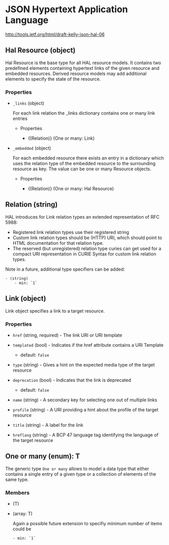 # JSON Hypertext Application Language
<http://tools.ietf.org/html/draft-kelly-json-hal-06>

## Hal Resource (object)
Hal Resource is the base type for all HAL resource models. It contains two predefined elements containing hypertext links of the given resource and embedded resources. Derived resource models may add additional elements to specify the state of the resource.

### Properties

- `_links` (object)

    For each link relation the _links dictionary contains one or many link entries

    - Properties

        - {(Relation)} (One or many: Link)

- `_embedded` (object)

    For each embedded resource there exists an entry in a dictionary which uses the relation type of the embedded resource to the surrounding resource as key. The value can be one or many Resource objects.

    - Properties

        - {(Relation)} (One or many: Hal Resource)

## Relation (string)
HAL introduces for Link relation types an extended representation of RFC 5988:

- Registered link relation types use their registered string
- Custom link relation types should be (HTTP) URI, which should point to HTML documentation for that relation type.
- The reserved (but unregistered) relation type curies can get used for a compact URI representation in CURIE Syntax for custom link relation types.

Note in a future, additional type specifiers can be added:

``` 
- (string) 
    - min: `1`
```

## Link (object)
Link object specifies a link to a target resource.

### Properties

- `href` (string, required) - The link URI or URI template

- `templated` (bool) - Indicates if the href attribute contains a URI Template
    - default: `false`

- `type` (string) - Gives a hint on the expected media type of the target resource

- `deprecation` (bool) - Indicates that the link is deprecated
    - default: `false`

- `name` (string) - A secondary key for selecting one out of multiple links

- `profile` (string) - A URI providing a hint about the profile of the target resource

- `title` (string) - A label for the link

- `hreflang` (string) - A BCP 47 language tag identifying the language of the target resource

## One or many (enum): T
The generic type `One or many` allows to model a data type that either contains a single entry of a given type or a collection of elements of the same type.

### Members
- (T)
- (array: T)

    Again a possible future extension to specifiy minimum number of items could be

    ```
    - min: `1`
    ```
